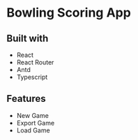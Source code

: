 # Bowling Scoring App

## Built with

- React 
- React Router
- Antd
- Typescript


## Features

- New Game
- Export Game
- Load Game